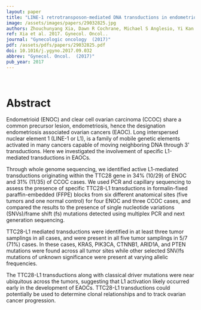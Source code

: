 ```yaml
---
layout: paper
title: "LINE-1 retrotransposon-mediated DNA transductions in endometriosis associated ovarian cancers."
image: /assets/images/papers/29032825.jpg
authors: Zhouchunyang Xia, Dawn R Cochrane, Michael S Anglesio, Yi Kan Wang, Tayyebeh Nazeran, Basile Tessier-Cloutier, Melissa K McConechy, Janine Senz, Amy Lum, Ali Bashashati, Sohrab P Shah, David G Huntsman
ref: Xia et al. 2017. Gynecol. Oncol..
journal: "Gynecologic oncology  (2017)"
pdf: /assets/pdfs/papers/29032825.pdf
doi: 10.1016/j.ygyno.2017.09.032
abbrev: "Gynecol. Oncol.  (2017)"
pub_year: 2017
---
```


<br />
<div data-badge-popover="right" data-badge-type="donut" data-pmid="29032825" data-hide-no-mentions="true" class="altmetric-embed"></div>

# Abstract

Endometrioid (ENOC) and clear cell ovarian carcinoma (CCOC) share a common precursor lesion, endometriosis, hence the designation endometriosis associated ovarian cancers (EAOC). Long interspersed nuclear element 1 (LINE-1 or L1), is a family of mobile genetic elements activated in many cancers capable of moving neighboring DNA through 3' transductions. Here we investigated the involvement of specific L1-mediated transductions in EAOCs.

Through whole genome sequencing, we identified active L1-mediated transductions originating within the TTC28 gene in 34% (10/29) of ENOC and 31% (11/35) of CCOC cases. We used PCR and capillary sequencing to assess the presence of specific TTC28-L1 transductions in formalin-fixed paraffin-embedded (FFPE) blocks from six different anatomical sites (five tumors and one normal control) for four ENOC and three CCOC cases, and compared the results to the presence of single nucleotide variations (SNVs)/frame shift (fs) mutations detected using multiplex PCR and next generation sequencing.

TTC28-L1 mediated transductions were identified in at least three tumor samplings in all cases, and were present in all five tumor samplings in 5/7 (71%) cases. In these cases, KRAS, PIK3CA, CTNNB1, ARID1A, and PTEN mutations were found across all tumor sites while other selected SNV/fs mutations of unknown significance were present at varying allelic frequencies.

The TTC28-L1 transductions along with classical driver mutations were near ubiquitous across the tumors, suggesting that L1 activation likely occurred early in the development of EAOCs. TTC28-L1 transductions could potentially be used to determine clonal relationships and to track ovarian cancer progression.

